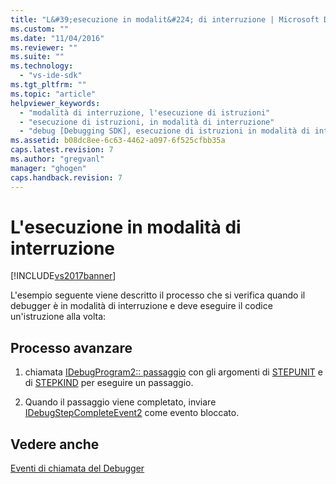 ```yaml
---
title: "L&#39;esecuzione in modalit&#224; di interruzione | Microsoft Docs"
ms.custom: ""
ms.date: "11/04/2016"
ms.reviewer: ""
ms.suite: ""
ms.technology: 
  - "vs-ide-sdk"
ms.tgt_pltfrm: ""
ms.topic: "article"
helpviewer_keywords: 
  - "modalità di interruzione, l'esecuzione di istruzioni"
  - "esecuzione di istruzioni, in modalità di interruzione"
  - "debug [Debugging SDK], esecuzione di istruzioni in modalità di interruzione"
ms.assetid: b08dc8ee-6c63-4462-a097-6f525cfbb35a
caps.latest.revision: 7
ms.author: "gregvanl"
manager: "ghogen"
caps.handback.revision: 7
---
```

# L&#39;esecuzione in modalit&#224; di interruzione
[!INCLUDE[vs2017banner](../../code-quality/includes/vs2017banner.md)]

L'esempio seguente viene descritto il processo che si verifica quando il debugger è in modalità di interruzione e deve eseguire il codice un'istruzione alla volta:  
  
## Processo avanzare  
  
1.  chiamata [IDebugProgram2:: passaggio](../../extensibility/debugger/reference/idebugprogram2-step.md) con gli argomenti di [STEPUNIT](../../extensibility/debugger/reference/stepunit.md) e di [STEPKIND](../../extensibility/debugger/reference/stepkind.md) per eseguire un passaggio.  
  
2.  Quando il passaggio viene completato, inviare [IDebugStepCompleteEvent2](../../extensibility/debugger/reference/idebugstepcompleteevent2.md) come evento bloccato.  
  
## Vedere anche  
 [Eventi di chiamata del Debugger](../../extensibility/debugger/calling-debugger-events.md)